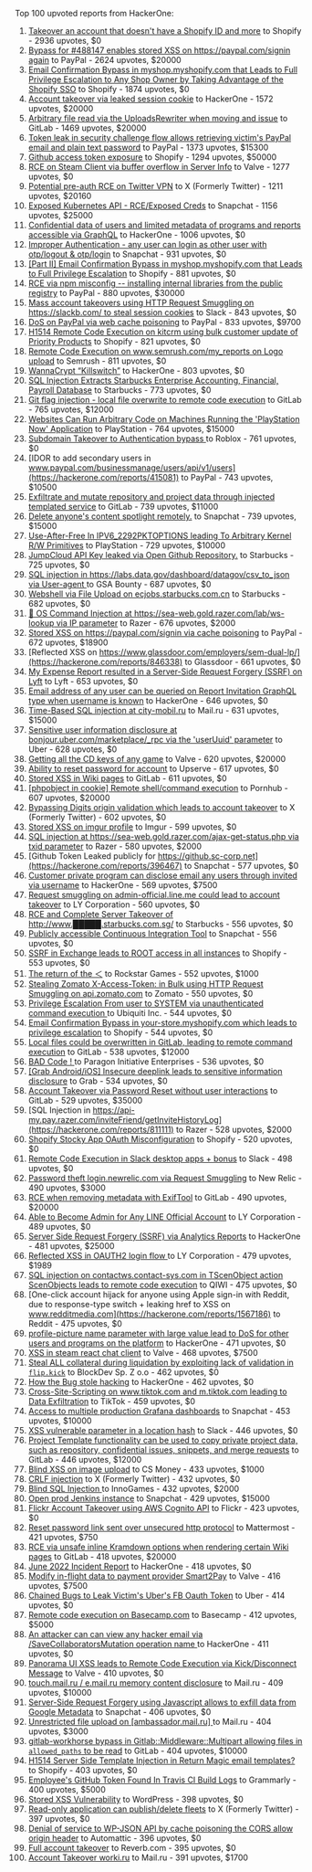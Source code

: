 Top 100 upvoted reports from HackerOne:

1. [Takeover an account that doesn't have a Shopify ID and more](https://hackerone.com/reports/867513) to Shopify - 2936 upvotes, $0
2. [Bypass for #488147 enables stored XSS on https://paypal.com/signin again](https://hackerone.com/reports/510152) to PayPal - 2624 upvotes, $20000
3. [Email Confirmation Bypass in myshop.myshopify.com that Leads to Full Privilege Escalation to Any Shop Owner by Taking Advantage of the Shopify SSO](https://hackerone.com/reports/791775) to Shopify - 1874 upvotes, $0
4. [Account takeover via leaked session cookie](https://hackerone.com/reports/745324) to HackerOne - 1572 upvotes, $20000
5. [Arbitrary file read via the UploadsRewriter when moving and issue](https://hackerone.com/reports/827052) to GitLab - 1469 upvotes, $20000
6. [Token leak in security challenge flow allows retrieving victim's PayPal email and plain text password](https://hackerone.com/reports/739737) to PayPal - 1373 upvotes, $15300
7. [Github access token exposure](https://hackerone.com/reports/1087489) to Shopify - 1294 upvotes, $50000
8. [RCE on Steam Client via buffer overflow in Server Info](https://hackerone.com/reports/470520) to Valve - 1277 upvotes, $0
9. [Potential pre-auth RCE on Twitter VPN](https://hackerone.com/reports/591295) to X (Formerly Twitter) - 1211 upvotes, $20160
10. [Exposed Kubernetes API - RCE/Exposed Creds](https://hackerone.com/reports/455645) to Snapchat - 1156 upvotes, $25000
11. [Confidential data of users and limited metadata of programs and reports accessible via GraphQL](https://hackerone.com/reports/489146) to HackerOne - 1006 upvotes, $0
12. [Improper Authentication - any user can login as other user with otp/logout & otp/login](https://hackerone.com/reports/921780) to Snapchat - 931 upvotes, $0
13. [[Part II] Email Confirmation Bypass in myshop.myshopify.com that Leads to Full Privilege Escalation](https://hackerone.com/reports/796808) to Shopify - 881 upvotes, $0
14. [RCE via npm misconfig -- installing internal libraries from the public registry](https://hackerone.com/reports/925585) to PayPal - 880 upvotes, $30000
15. [Mass account takeovers using HTTP Request Smuggling on https://slackb.com/ to steal session cookies](https://hackerone.com/reports/737140) to Slack - 843 upvotes, $0
16. [DoS on PayPal via web cache poisoning](https://hackerone.com/reports/622122) to PayPal - 833 upvotes, $9700
17. [H1514 Remote Code Execution on kitcrm using bulk customer update of Priority Products](https://hackerone.com/reports/422944) to Shopify - 821 upvotes, $0
18. [Remote Code Execution on www.semrush.com/my_reports on Logo upload](https://hackerone.com/reports/403417) to Semrush - 811 upvotes, $0
19. [WannaCrypt “Killswitch”](https://hackerone.com/reports/228648) to HackerOne - 803 upvotes, $0
20. [SQL Injection Extracts Starbucks Enterprise Accounting, Financial, Payroll Database](https://hackerone.com/reports/531051) to Starbucks - 773 upvotes, $0
21. [Git flag injection - local file overwrite to remote code execution](https://hackerone.com/reports/658013) to GitLab - 765 upvotes, $12000
22. [Websites Can Run Arbitrary Code on Machines Running the 'PlayStation Now' Application](https://hackerone.com/reports/873614) to PlayStation - 764 upvotes, $15000
23. [Subdomain Takeover to Authentication bypass ](https://hackerone.com/reports/335330) to Roblox - 761 upvotes, $0
24. [IDOR to add secondary users in www.paypal.com/businessmanage/users/api/v1/users](https://hackerone.com/reports/415081) to PayPal - 743 upvotes, $10500
25. [Exfiltrate and mutate repository and project data through injected templated service](https://hackerone.com/reports/446585) to GitLab - 739 upvotes, $11000
26. [Delete anyone's content spotlight remotely.](https://hackerone.com/reports/1819832) to Snapchat - 739 upvotes, $15000
27. [Use-After-Free In IPV6_2292PKTOPTIONS leading To Arbitrary Kernel R/W Primitives](https://hackerone.com/reports/826026) to PlayStation - 729 upvotes, $10000
28. [JumpCloud API Key leaked via Open Github Repository.](https://hackerone.com/reports/716292) to Starbucks - 725 upvotes, $0
29. [SQL injection in https://labs.data.gov/dashboard/datagov/csv_to_json via User-agent ](https://hackerone.com/reports/297478) to GSA Bounty - 687 upvotes, $0
30. [Webshell via File Upload on ecjobs.starbucks.com.cn](https://hackerone.com/reports/506646) to Starbucks - 682 upvotes, $0
31. [🐞 OS Command Injection at https://sea-web.gold.razer.com/lab/ws-lookup via IP parameter](https://hackerone.com/reports/821962) to Razer - 676 upvotes, $2000
32. [Stored XSS on https://paypal.com/signin via cache poisoning](https://hackerone.com/reports/488147) to PayPal - 672 upvotes, $18900
33. [Reflected XSS on https://www.glassdoor.com/employers/sem-dual-lp/](https://hackerone.com/reports/846338) to Glassdoor - 661 upvotes, $0
34. [My Expense Report resulted in a Server-Side Request Forgery (SSRF) on Lyft](https://hackerone.com/reports/885975) to Lyft - 653 upvotes, $0
35. [Email address of any user can be queried on Report Invitation GraphQL type when username is known](https://hackerone.com/reports/792927) to HackerOne - 646 upvotes, $0
36. [Time-Based SQL injection at city-mobil.ru](https://hackerone.com/reports/868436) to Mail.ru - 631 upvotes, $15000
37. [Sensitive user information disclosure at bonjour.uber.com/marketplace/_rpc via the 'userUuid' parameter](https://hackerone.com/reports/542340) to Uber - 628 upvotes, $0
38. [Getting all the CD keys of any game](https://hackerone.com/reports/391217) to Valve - 620 upvotes, $20000
39. [Ability to reset password for account](https://hackerone.com/reports/322985) to Upserve  - 617 upvotes, $0
40. [Stored XSS in Wiki pages](https://hackerone.com/reports/526325) to GitLab - 611 upvotes, $0
41. [[phpobject in cookie] Remote shell/command execution](https://hackerone.com/reports/141956) to Pornhub - 607 upvotes, $20000
42. [Bypassing Digits origin validation which leads to account takeover](https://hackerone.com/reports/129873) to X (Formerly Twitter) - 602 upvotes, $0
43. [Stored XSS on imgur profile](https://hackerone.com/reports/484434) to Imgur - 599 upvotes, $0
44. [SQL injection at https://sea-web.gold.razer.com/ajax-get-status.php via txid parameter](https://hackerone.com/reports/819738) to Razer - 580 upvotes, $2000
45. [Github Token Leaked publicly for https://github.sc-corp.net](https://hackerone.com/reports/396467) to Snapchat - 577 upvotes, $0
46. [Customer private program can disclose email any users through invited via username](https://hackerone.com/reports/807448) to HackerOne - 569 upvotes, $7500
47. [Request smuggling on admin-official.line.me could lead to account takeover](https://hackerone.com/reports/740037) to LY Corporation - 560 upvotes, $0
48. [RCE and Complete Server Takeover of http://www.█████.starbucks.com.sg/](https://hackerone.com/reports/502758) to Starbucks - 556 upvotes, $0
49. [Publicly accessible Continuous Integration Tool](https://hackerone.com/reports/313457) to Snapchat - 556 upvotes, $0
50. [SSRF in Exchange leads to ROOT access in all instances](https://hackerone.com/reports/341876) to Shopify - 553 upvotes, $0
51. [The return of the ＜](https://hackerone.com/reports/639684) to Rockstar Games - 552 upvotes, $1000
52. [Stealing Zomato X-Access-Token: in Bulk using HTTP Request Smuggling on api.zomato.com](https://hackerone.com/reports/771666) to Zomato - 550 upvotes, $0
53. [Privilege Escalation From user to SYSTEM via unauthenticated command execution ](https://hackerone.com/reports/544928) to Ubiquiti Inc. - 544 upvotes, $0
54. [Email Confirmation Bypass in your-store.myshopify.com which leads to privilege escalation](https://hackerone.com/reports/910300) to Shopify - 544 upvotes, $0
55. [Local files could be overwritten in GitLab, leading to remote command execution](https://hackerone.com/reports/587854) to GitLab - 538 upvotes, $12000
56. [BAD Code ! ](https://hackerone.com/reports/180074) to Paragon Initiative Enterprises - 536 upvotes, $0
57. [[Grab Android/iOS] Insecure deeplink leads to sensitive information disclosure](https://hackerone.com/reports/401793) to Grab - 534 upvotes, $0
58. [Account Takeover via Password Reset without user interactions](https://hackerone.com/reports/2293343) to GitLab - 529 upvotes, $35000
59. [SQL Injection in https://api-my.pay.razer.com/inviteFriend/getInviteHistoryLog](https://hackerone.com/reports/811111) to Razer - 528 upvotes, $2000
60. [Shopify Stocky App OAuth Misconfiguration](https://hackerone.com/reports/740989) to Shopify - 520 upvotes, $0
61. [Remote Code Execution in Slack desktop apps + bonus](https://hackerone.com/reports/783877) to Slack - 498 upvotes, $0
62. [Password theft login.newrelic.com via Request Smuggling](https://hackerone.com/reports/498052) to New Relic - 490 upvotes, $3000
63. [RCE when removing metadata with ExifTool](https://hackerone.com/reports/1154542) to GitLab - 490 upvotes, $20000
64. [Able to Become Admin for Any LINE Official Account](https://hackerone.com/reports/698579) to LY Corporation - 489 upvotes, $0
65. [Server Side Request Forgery (SSRF) via Analytics Reports](https://hackerone.com/reports/2262382) to HackerOne - 481 upvotes, $25000
66. [Reflected XSS in OAUTH2 login flow ](https://hackerone.com/reports/697099) to LY Corporation - 479 upvotes, $1989
67. [SQL injection on contactws.contact-sys.com in TScenObject action ScenObjects leads to remote code execution](https://hackerone.com/reports/816254) to QIWI - 475 upvotes, $0
68. [One-click account hijack for anyone using Apple sign-in with Reddit, due to response-type switch + leaking href to XSS on www.redditmedia.com](https://hackerone.com/reports/1567186) to Reddit - 475 upvotes, $0
69. [profile-picture name parameter with large value lead to DoS for other users and programs on the platform](https://hackerone.com/reports/764434) to HackerOne - 471 upvotes, $0
70. [XSS in steam react chat client](https://hackerone.com/reports/409850) to Valve - 468 upvotes, $7500
71. [Steal ALL collateral during liquidation by exploiting lack of validation in `flip.kick`](https://hackerone.com/reports/684092) to BlockDev Sp. Z o.o - 462 upvotes, $0
72. [How the Bug stole hacking](https://hackerone.com/reports/762510) to HackerOne - 462 upvotes, $0
73. [Cross-Site-Scripting on www.tiktok.com and m.tiktok.com leading to Data Exfiltration](https://hackerone.com/reports/968082) to TikTok - 459 upvotes, $0
74. [Access to multiple production Grafana dashboards](https://hackerone.com/reports/663628) to Snapchat - 453 upvotes, $10000
75. [XSS vulnerable parameter in a location hash](https://hackerone.com/reports/146336) to Slack - 446 upvotes, $0
76. [Project Template functionality can be used to copy private project data, such as repository, confidential issues, snippets, and merge requests](https://hackerone.com/reports/689314) to GitLab - 446 upvotes, $12000
77. [Blind XSS on image upload](https://hackerone.com/reports/1010466) to CS Money - 433 upvotes, $1000
78. [CRLF injection](https://hackerone.com/reports/446271) to X (Formerly Twitter) - 432 upvotes, $0
79. [Blind SQL Injection ](https://hackerone.com/reports/758654) to InnoGames - 432 upvotes, $2000
80. [Open prod Jenkins instance](https://hackerone.com/reports/231460) to Snapchat - 429 upvotes, $15000
81. [Flickr Account Takeover using AWS Cognito API](https://hackerone.com/reports/1342088) to Flickr - 423 upvotes, $0
82. [Reset password link sent over unsecured http protocol](https://hackerone.com/reports/1888915) to Mattermost - 421 upvotes, $750
83. [RCE via unsafe inline Kramdown options when rendering certain Wiki pages](https://hackerone.com/reports/1125425) to GitLab - 418 upvotes, $20000
84. [June 2022 Incident Report](https://hackerone.com/reports/1622449) to HackerOne - 418 upvotes, $0
85. [Modify in-flight data to payment provider Smart2Pay](https://hackerone.com/reports/1295844) to Valve - 416 upvotes, $7500
86. [Chained Bugs to Leak Victim's Uber's FB Oauth Token](https://hackerone.com/reports/202781) to Uber - 414 upvotes, $0
87. [Remote code execution on Basecamp.com](https://hackerone.com/reports/365271) to Basecamp - 412 upvotes, $5000
88. [An attacker can can view any hacker email via  /SaveCollaboratorsMutation operation name ](https://hackerone.com/reports/2032716) to HackerOne - 411 upvotes, $0
89. [Panorama UI XSS leads to Remote Code Execution via Kick/Disconnect Message](https://hackerone.com/reports/631956) to Valve - 410 upvotes, $0
90. [touch.mail.ru / e.mail.ru memory content disclosure](https://hackerone.com/reports/513236) to Mail.ru - 409 upvotes, $10000
91. [Server-Side Request Forgery using Javascript allows to exfill data from Google Metadata](https://hackerone.com/reports/530974) to Snapchat - 406 upvotes, $0
92. [Unrestricted file upload on [ambassador.mail.ru] ](https://hackerone.com/reports/854032) to Mail.ru - 404 upvotes, $3000
93. [gitlab-workhorse bypass in Gitlab::Middleware::Multipart allowing files in `allowed_paths` to be read](https://hackerone.com/reports/850447) to GitLab - 404 upvotes, $10000
94. [H1514 Server Side Template Injection in Return Magic email templates?](https://hackerone.com/reports/423541) to Shopify - 403 upvotes, $0
95. [Employee's GitHub Token Found In Travis CI Build Logs](https://hackerone.com/reports/496937) to Grammarly - 400 upvotes, $5000
96. [Stored XSS Vulnerability](https://hackerone.com/reports/643908) to WordPress - 398 upvotes, $0
97. [Read-only application can publish/delete fleets](https://hackerone.com/reports/1032468) to X (Formerly Twitter) - 397 upvotes, $0
98. [Denial of service to WP-JSON API by cache poisoning the CORS allow origin header](https://hackerone.com/reports/591302) to Automattic - 396 upvotes, $0
99. [Full account takeover](https://hackerone.com/reports/314808) to Reverb.com - 395 upvotes, $0
100. [Account Takeover worki.ru](https://hackerone.com/reports/744662) to Mail.ru - 391 upvotes, $1700
